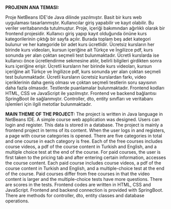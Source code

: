 
**PROJENIN ANA TEMASI:**

Proje NetBeans IDE'de Java dilinde yazılmıştır. Basit bir kurs web uygulaması tasarlanmıştır. Kullanıcılar giriş yapabilir ve kayıt olabilir. Bu veriler veritabanında tutulmuştur. Proje, içeriği 
bakımından ağırlıklı olarak bir frontend projesidir. Kullanıcı giriş yapıp kayıt olduğunda önüne kurs kategorilerinin çıktığı bir sayfa açılır. Burada toplam beş adet kategori bulunur ve her kategoride 
bir adet kurs ücretlidir. Ücretsiz kursların her birinde kurs videoları, kursun içeriğine ait Türkçe ve İngilizce pdf, kurs sonunda yer alan çoktan seçmeli test bulunmaktadır. Ücretli kurslarda ise 
kullanıcı önce ücretlendirme sekmesine atılır, belirli bilgileri girdikten sonra kurs içeriğine erişir. Ücretli kursların her birinde kurs videoları, kursun içeriğine ait Türkçe ve İngilizce pdf, kurs 
sonunda yer alan çoktan seçmeli test bulunmaktadır. Ücretli kursların ücretsiz kurslardan farkı, video içeriklerinin daha geniş olması ve çoktan seçmeli testlerin soru sayısının daha fazla olmasıdır. 
Testlerde puanlamalar bulunmaktadır. Frontend kodları HTML, CSS ve JavaScript ile yazılmıştır. Frontend ve backend bağlantısı SpringBoot ile sağlanmıştır. Controller, dto, entity sınıfları ve veritabanı 
işlemleri için ilgili metotlar bulunmaktadır.


**MAIN THEME OF THE PROJECT:**
The project is written in Java language in NetBeans IDE. A simple course web application was designed. Users can login and register. This data is stored in a database. The project is mainly a frontend 
project in terms of its content. When the user logs in and registers, a page with course categories is opened. There are five categories in total and one course in each category is free. Each of the free 
courses includes course videos, a pdf of the course content in Turkish and English, and a multiple choice test at the end of the course. For paid courses, the user is first taken to the pricing tab and 
after entering certain information, accesses the course content. Each paid course includes course videos, a pdf of the course content in Turkish and English, and a multiple-choice test at the end of the 
course. Paid courses differ from free courses in that the video content is larger and the multiple-choice tests have more questions. There are scores in the tests. Frontend codes are written in HTML, CSS 
and JavaScript. Frontend and backend connection is provided with SpringBoot. There are methods for controller, dto, entity classes and database operations.
